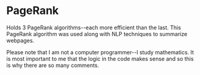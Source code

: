 # PageRank
Holds 3 PageRank algorithms--each more efficient than the last. This PageRank algorithm was used along with NLP techniques to summarize webpages.

Please note that I am not a computer programmer--I study mathematics. It is most important to me that the logic in the code makes sense and so this is why there are so many comments.
